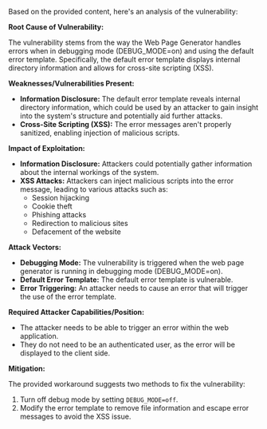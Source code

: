 Based on the provided content, here's an analysis of the vulnerability:

**Root Cause of Vulnerability:**

The vulnerability stems from the way the Web Page Generator handles errors when in debugging mode (DEBUG_MODE=on) and using the default error template.  Specifically, the default error template displays internal directory information and allows for cross-site scripting (XSS).

**Weaknesses/Vulnerabilities Present:**

*   **Information Disclosure:** The default error template reveals internal directory information, which could be used by an attacker to gain insight into the system's structure and potentially aid further attacks.
*   **Cross-Site Scripting (XSS):** The error messages aren't properly sanitized, enabling injection of malicious scripts.

**Impact of Exploitation:**

*   **Information Disclosure:** Attackers could potentially gather information about the internal workings of the system.
*   **XSS Attacks:** Attackers can inject malicious scripts into the error message, leading to various attacks such as:
    *   Session hijacking
    *   Cookie theft
    *   Phishing attacks
    *   Redirection to malicious sites
    *   Defacement of the website

**Attack Vectors:**

*   **Debugging Mode:** The vulnerability is triggered when the web page generator is running in debugging mode (DEBUG_MODE=on).
*   **Default Error Template:** The default error template is vulnerable.
*   **Error Triggering:**  An attacker needs to cause an error that will trigger the use of the error template.

**Required Attacker Capabilities/Position:**

*   The attacker needs to be able to trigger an error within the web application.
*   They do not need to be an authenticated user, as the error will be displayed to the client side.

**Mitigation:**

The provided workaround suggests two methods to fix the vulnerability:
1. Turn off debug mode by setting `DEBUG_MODE=off`.
2. Modify the error template to remove file information and escape error messages to avoid the XSS issue.